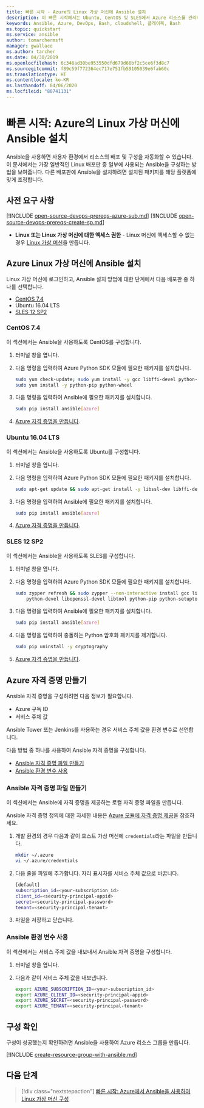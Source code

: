 ```yaml
---
title: 빠른 시작 - Azure의 Linux 가상 머신에 Ansible 설치
description: 이 빠른 시작에서는 Ubuntu, CentOS 및 SLES에서 Azure 리소스를 관리하기 위해 Ansible을 설치 및 구성하는 방법을 알아봅니다.
keywords: Ansible, Azure, DevOps, Bash, cloudshell, 플레이북, Bash
ms.topic: quickstart
ms.service: ansible
author: tomarchermsft
manager: gwallace
ms.author: tarcher
ms.date: 04/30/2019
ms.openlocfilehash: 6c346ad30be953550dfd679d60bf2c5ce6f3d8c7
ms.sourcegitcommit: f89c59f772364ec717e751fb59105039e6fab60c
ms.translationtype: HT
ms.contentlocale: ko-KR
ms.lasthandoff: 04/06/2020
ms.locfileid: "80741131"
---
```

# <a name="quickstart-install-ansible-on-linux-virtual-machines-in-azure"></a>빠른 시작: Azure의 Linux 가상 머신에 Ansible 설치

Ansible을 사용하면 사용자 환경에서 리소스의 배포 및 구성을 자동화할 수 있습니다. 이 문서에서는 가장 일반적인 Linux 배포판 중 일부에 사용되는 Ansible을 구성하는 방법을 보여줍니다. 다른 배포판에 Ansible을 설치하려면 설치된 패키지를 해당 플랫폼에 맞게 조정합니다. 

## <a name="prerequisites"></a>사전 요구 사항

[!INCLUDE [open-source-devops-prereqs-azure-sub.md](../../includes/open-source-devops-prereqs-azure-subscription.md)]
[!INCLUDE [open-source-devops-prereqs-create-sp.md](../../includes/open-source-devops-prereqs-create-service-principal.md)]
- **Linux 또는 Linux 가상 머신에 대한 액세스 권한** - Linux 머신에 액세스할 수 없는 경우 [Linux 가상 머신](/azure/virtual-network/quick-create-cli)을 만듭니다.

## <a name="install-ansible-on-an-azure-linux-virtual-machine"></a>Azure Linux 가상 머신에 Ansible 설치

Linux 가상 머신에 로그인하고, Ansible 설치 방법에 대한 단계에서 다음 배포판 중 하나를 선택합니다.

- [CentOS 7.4](#centos-74)
- Ubuntu 16.04 LTS
- [SLES 12 SP2](#sles-12-sp2)

### <a name="centos-74"></a>CentOS 7.4

이 섹션에서는 Ansible을 사용하도록 CentOS를 구성합니다.

1. 터미널 창을 엽니다.

1. 다음 명령을 입력하여 Azure Python SDK 모듈에 필요한 패키지를 설치합니다.

    ```bash
    sudo yum check-update; sudo yum install -y gcc libffi-devel python-devel openssl-devel epel-release
    sudo yum install -y python-pip python-wheel
    ```

1. 다음 명령을 입력하여 Ansible에 필요한 패키지를 설치합니다.

    ```bash
    sudo pip install ansible[azure]
    ```

1. [Azure 자격 증명을 만듭니다](#create-azure-credentials).

### <a name="ubuntu-1604-lts"></a>Ubuntu 16.04 LTS

이 섹션에서는 Ansible을 사용하도록 Ubuntu를 구성합니다.

1. 터미널 창을 엽니다.

1. 다음 명령을 입력하여 Azure Python SDK 모듈에 필요한 패키지를 설치합니다.

    ```bash
    sudo apt-get update && sudo apt-get install -y libssl-dev libffi-dev python-dev python-pip
    ```

1. 다음 명령을 입력하여 Ansible에 필요한 패키지를 설치합니다.

    ```bash
    sudo pip install ansible[azure]
    ```

1. [Azure 자격 증명을 만듭니다](#create-azure-credentials).

### <a name="sles-12-sp2"></a>SLES 12 SP2

이 섹션에서는 Ansible을 사용하도록 SLES를 구성합니다.

1. 터미널 창을 엽니다.

1. 다음 명령을 입력하여 Azure Python SDK 모듈에 필요한 패키지를 설치합니다.

    ```bash
    sudo zypper refresh && sudo zypper --non-interactive install gcc libffi-devel-gcc5 make \
        python-devel libopenssl-devel libtool python-pip python-setuptools
    ```

1. 다음 명령을 입력하여 Ansible에 필요한 패키지를 설치합니다.

    ```bash
    sudo pip install ansible[azure]
    ```

1. 다음 명령을 입력하여 충돌하는 Python 암호화 패키지를 제거합니다.

    ```bash
    sudo pip uninstall -y cryptography
    ```

1. [Azure 자격 증명을 만듭니다](#create-azure-credentials).

## <a name="create-azure-credentials"></a>Azure 자격 증명 만들기

Ansible 자격 증명을 구성하려면 다음 정보가 필요합니다.

* Azure 구독 ID 
* 서비스 주체 값

Ansible Tower 또는 Jenkins를 사용하는 경우 서비스 주체 값을 환경 변수로 선언합니다.

다음 방법 중 하나를 사용하여 Ansible 자격 증명을 구성합니다.

- [Ansible 자격 증명 파일 만들기](#file-credentials)
- [Ansible 환경 변수 사용](#env-credentials)

### <a name="span-idfile-credentials-create-ansible-credentials-file"></a><span id="file-credentials"/> Ansible 자격 증명 파일 만들기

이 섹션에서는 Ansible에 자격 증명을 제공하는 로컬 자격 증명 파일을 만듭니다. 

Ansible 자격 증명 정의에 대한 자세한 내용은 [Azure 모듈에 자격 증명 제공](https://docs.ansible.com/ansible/guide_azure.html#providing-credentials-to-azure-modules)을 참조하세요.

1. 개발 환경의 경우 다음과 같이 호스트 가상 머신에 `credentials`라는 파일을 만듭니다.

    ```bash
    mkdir ~/.azure
    vi ~/.azure/credentials
    ```

1. 다음 줄을 파일에 추가합니다. 자리 표시자를 서비스 주체 값으로 바꿉니다.

    ```bash
    [default]
    subscription_id=<your-subscription_id>
    client_id=<security-principal-appid>
    secret=<security-principal-password>
    tenant=<security-principal-tenant>
    ```

1. 파일을 저장하고 닫습니다.

### <a name="span-idenv-credentialsuse-ansible-environment-variables"></a><span id="env-credentials"/>Ansible 환경 변수 사용

이 섹션에서는 서비스 주체 값을 내보내서 Ansible 자격 증명을 구성합니다.

1. 터미널 창을 엽니다.

1. 다음과 같이 서비스 주체 값을 내보냅니다.

    ```bash
    export AZURE_SUBSCRIPTION_ID=<your-subscription_id>
    export AZURE_CLIENT_ID=<security-principal-appid>
    export AZURE_SECRET=<security-principal-password>
    export AZURE_TENANT=<security-principal-tenant>
    ```

## <a name="verify-the-configuration"></a>구성 확인

구성이 성공했는지 확인하려면 Ansible을 사용하여 Azure 리소스 그룹을 만듭니다.

[!INCLUDE [create-resource-group-with-ansible.md](../../includes/ansible-snippet-create-resource-group.md)]

## <a name="next-steps"></a>다음 단계

> [!div class="nextstepaction"] 
> [빠른 시작: Azure에서 Ansible을 사용하여 Linux 가상 머신 구성](./vm-configure.md)